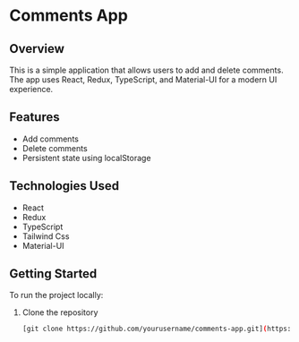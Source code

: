 # Comments App

## Overview
This is a simple application that allows users to add and delete comments. The app uses React, Redux, TypeScript, and Material-UI for a modern UI experience.

## Features
- Add comments
- Delete comments
- Persistent state using localStorage

## Technologies Used
- React
- Redux
- TypeScript
- Tailwind Css
- Material-UI

## Getting Started
To run the project locally:

1. Clone the repository
   ```bash
   [git clone https://github.com/yourusername/comments-app.git](https://github.com/EbulfezSadigov/Comment_App)
